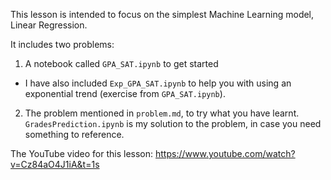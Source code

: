 This lesson is intended to focus on the simplest Machine Learning model, Linear Regression.

It includes two problems:
1. A notebook called `GPA_SAT.ipynb` to get started

- I have also included `Exp_GPA_SAT.ipynb` to help you with using an exponential trend (exercise from `GPA_SAT.ipynb`).

2. The problem mentioned in `problem.md`, to try what you have learnt. `GradesPrediction.ipynb` is my solution to the problem, in case you need something to reference.

The YouTube video for this lesson: https://www.youtube.com/watch?v=Cz84aO4J1iA&t=1s